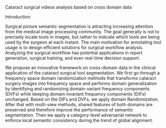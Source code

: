 Cataract surgical videos analysis based on cross domain data

Introduction:

Surgical picture semantic segmentation is attracting increasing attention from the medical image processing community. The goal generally is not to precisely locate tools in images, but rather to indicate which tools are being used by the surgeon at each instant. The main motivation for annotating tool usage is to design efficient solutions for surgical workflow analysis. Analyzing the surgical workflow has potential applications in report generation, surgical training, and even real-time decision support. 

We propose an innovative framework on cross-domain data in the clinical application of the cataract surgical tool segmentation. We first go through a frequency space domain randomization methods that transforms cataract surgery images into frequency space and performs domain generalization by identifying and randomizing domain-variant frequency components (DVFs) while keeping domain invariant frequency components (DIFs) unchanged. Based on the DIFs and DVFs, we apply domain Randomization. After that with multi-view methods, shared features of both domains are preserved and therefore improve the performance of semantic segmentation. Then we apply a category-level adversarial network to enforce local semantic consistency during the trend of global alignment.
